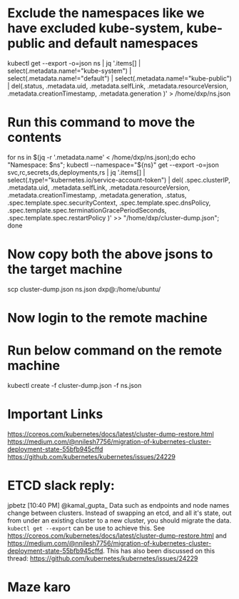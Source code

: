 

# Exclude the namespaces like we have excluded kube-system, kube-public and default namespaces

kubectl get --export -o=json ns | jq '.items[] |
select(.metadata.name!="kube-system") |
select(.metadata.name!="default") | select(.metadata.name!="kube-public") |
del(.status,
        .metadata.uid,
        .metadata.selfLink,
        .metadata.resourceVersion,
        .metadata.creationTimestamp,
        .metadata.generation
)' > /home/dxp/ns.json


# Run this command to move the contents


 for ns in $(jq -r '.metadata.name' < /home/dxp/ns.json);do     echo "Namespace: $ns";     kubectl --namespace="${ns}" get --export -o=json svc,rc,secrets,ds,deployments,rs |     jq '.items[] |
        select(.type!="kubernetes.io/service-account-token") |
        del(
            .spec.clusterIP,
            .metadata.uid,
            .metadata.selfLink,
            .metadata.resourceVersion,
            .metadata.creationTimestamp,
            .metadata.generation,
            .status,
            .spec.template.spec.securityContext,
            .spec.template.spec.dnsPolicy,
            .spec.template.spec.terminationGracePeriodSeconds,
            .spec.template.spec.restartPolicy
        )' >> "/home/dxp/cluster-dump.json"; done
        
        
# Now copy both the above jsons to the target machine


scp cluster-dump.json ns.json dxp@<remote ip>:/home/ubuntu/


# Now login to the remote machine


# Run below command on the remote machine


kubectl create -f cluster-dump.json -f ns.json


# Important Links

https://coreos.com/kubernetes/docs/latest/cluster-dump-restore.html
https://medium.com/@nnilesh7756/migration-of-kubernetes-cluster-deployment-state-55bfb945cffd
https://github.com/kubernetes/kubernetes/issues/24229



# ETCD slack reply:
 
 jpbetz [10:40 PM] 
@kamal_gupta_ Data such as endpoints and node names change between clusters. Instead of swapping an etcd, and all it's state, out from under an existing cluster to a new cluster, you should migrate the data.  `kubectl get --export` can be use to achieve this.  See https://coreos.com/kubernetes/docs/latest/cluster-dump-restore.html and https://medium.com/@nnilesh7756/migration-of-kubernetes-cluster-deployment-state-55bfb945cffd.  This has also been discussed on this thread: https://github.com/kubernetes/kubernetes/issues/24229



# Maze karo